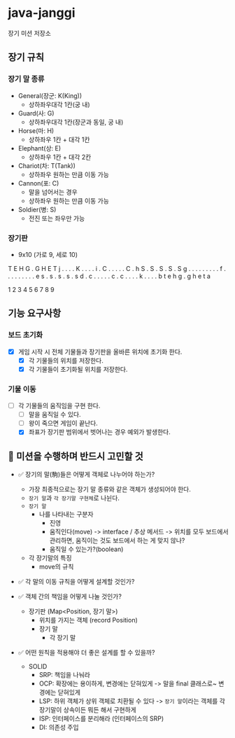 # java-janggi

장기 미션 저장소

## 장기 규칙

### 장기 말 종류

- General(장군: K(King))
    - 상하좌우대각 1칸(궁 내)
- Guard(사: G)
    - 상하좌우대각 1칸(장군과 동일, 궁 내)
- Horse(마: H)
    - 상하좌우 1칸 + 대각 1칸
- Elephant(상: E)
    - 상하좌우 1칸 + 대각 2칸
- Chariot(차: T(Tank))
    - 상하좌우 원하는 만큼 이동 가능
- Cannon(포: C)
    - 말을 넘어서는 경우
    - 상하좌우 원하는 만큼 이동 가능
- Soldier(병: S)
    - 전진 또는 좌우만 가능

### 장기판

- 9x10 (가로 9, 세로 10)

T E H G . G H E T j
. . . . K . . . . i
. C . . . . . C . h
S . S . S . S . S g
. . . . . . . . . f
. . . . . . . . . e
s . s . s . s . s d
. c . . . . . c . c
. . . . k . . . . b
t e h g . g h e t a

1 2 3 4 5 6 7 8 9

## 기능 요구사항

### 보드 초기화

- [x] 게임 시작 시 전체 기물들과 장기판을 올바른 위치에 초기화 한다.
    - [x] 각 기물들의 위치를 저장한다.
    - [x] 각 기물들이 초기화될 위치를 저장한다.

### 기물 이동

- [ ] 각 기물들의 움직임을 구현 한다.
    - [ ] 말을 움직일 수 있다.
    - [ ] 왕이 죽으면 게임이 끝난다.
    - [x] 좌표가 장기판 범위에서 벗어나는 경우 예외가 발생한다.

## 📌 미션을 수행하며 반드시 고민할 것

- ✅ 장기의 말(駒)들은 어떻게 객체로 나누어야 하는가?
    - 가장 최종적으로는 장기 말 종류와 같은 객체가 생성되어야 한다.
    - `장기 말`과 `각 장기말 구현체`로 나뉜다.
    - `장기 말`
        - 나를 나타내는 구분자
            - 진영
            - 움직인다(move) -> interface / 추상 메서드 -> 위치를 모두 보드에서 관리하면, 움직이는 것도 보드에서 하는 게 맞지 않나?
            - 움직일 수 있는가?(boolean)
    - 각 장기말의 특징
        - move의 규칙

- ✅ 각 말의 이동 규칙을 어떻게 설계할 것인가?

- ✅ 객체 간의 책임을 어떻게 나눌 것인가?
    - 장기판 (Map<Position, 장기 말>)
        - 위치를 가지는 객체 (record Position)
        - 장기 말
            - 각 장기 말

- ✅ 어떤 원칙을 적용해야 더 좋은 설계를 할 수 있을까?
    - SOLID
        - SRP: 책임을 나눠라
        - OCP: 확장에는 용이하게, 변경에는 닫혀있게 -> 말을 final 클래스로~ 변경에는 닫혀있게
        - LSP: 하위 객체가 상위 객체로 치환될 수 있다 -> `장기 말`이라는 객체를 각 장기말이 상속이든 뭐든 해서 구현하게
        - ISP: 인터페이스를 분리해라 (인터페이스의 SRP)
        - DI: 의존성 주입
